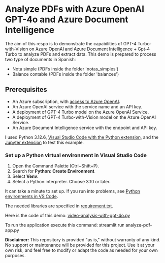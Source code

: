 # Analyze PDFs with Azure OpenAI GPT-4o and Azure Document Intelligence

The aim of this respo is to demonstrate the capabilities of GPT-4 Turbo-with-Vision on Azure OpenAI and Azure Document Intelligence + Gpt-4 Turbo to analyze PDFs and extract data.
This demo is prepared to process two type of documents in Spanish:
+ Nota simple (PDFs inside the folder 'notas_simples')
+ Balance contable (PDFs inside the folder 'balances')

## Prerequisites
+ An Azure subscription, with [access to Azure OpenAI](https://aka.ms/oai/access).
+ An Azure OpenAI service with the service name and an API key.
+ A deployment of GPT-4 Turbo model on the Azure OpenAI Service.
+ A deployment of GPT-4 Turbo-with-Vision model on the Azure OpenAI Service.
+ An Azure Document Intelligence service with the endpoint and API key.

I used Python 3.12.6, [Visual Studio Code with the Python extension](https://code.visualstudio.com/docs/python/python-tutorial), and the [Jupyter extension](https://marketplace.visualstudio.com/items?itemName=ms-toolsai.jupyter) to test this example.

### Set up a Python virtual environment in Visual Studio Code

1. Open the Command Palette (Ctrl+Shift+P).
1. Search for **Python: Create Environment**.
1. Select **Venv**.
1. Select a Python interpreter. Choose 3.10 or later.

It can take a minute to set up. If you run into problems, see [Python environments in VS Code](https://code.visualstudio.com/docs/python/environments).

The needed libraries are specified in [requirement.txt](requirements.txt).

Here is the code of this demo: [video-analysis-with-gpt-4o.py](video-analysis-with-gpt-4o.py)

To run the application execute this command: streamlit run analyze-pdf-app.py


**Disclaimer:**
This repository is provided "as is," without warranty of any kind. No support or maintenance will be provided for this project. Use it at your own risk, and feel free to modify or adapt the code as needed for your own purposes.